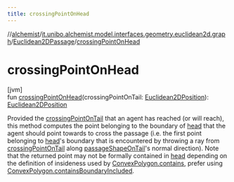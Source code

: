 ```yaml
---
title: crossingPointOnHead
---
```

//[alchemist](../../../index.html)/[it.unibo.alchemist.model.interfaces.geometry.euclidean2d.graph](../index.html)/[Euclidean2DPassage](index.html)/[crossingPointOnHead](crossing-point-on-head.html)



# crossingPointOnHead



[jvm]\
fun [crossingPointOnHead](crossing-point-on-head.html)(crossingPointOnTail: [Euclidean2DPosition](../../it.unibo.alchemist.model.implementations.positions/-euclidean2-d-position/index.html)): [Euclidean2DPosition](../../it.unibo.alchemist.model.implementations.positions/-euclidean2-d-position/index.html)



Provided the [crossingPointOnTail](crossing-point-on-head.html) that an agent has reached (or will reach), this method computes the point belonging to the boundary of [head](head.html) that the agent should point towards to cross the passage (i.e. the first point belonging to [head](head.html)'s boundary that is encountered by throwing a ray from [crossingPointOnTail](crossing-point-on-head.html) along [passageShapeOnTail](passage-shape-on-tail.html)'s normal direction). Note that the returned point may not be formally contained in [head](head.html) depending on the definition of insideness used by [ConvexPolygon.contains](../../it.unibo.alchemist.model.interfaces.geometry.euclidean2d/-convex-polygon/contains.html), prefer using [ConvexPolygon.containsBoundaryIncluded](../../it.unibo.alchemist.model.interfaces.geometry.euclidean2d/-convex-polygon/contains-boundary-included.html).




